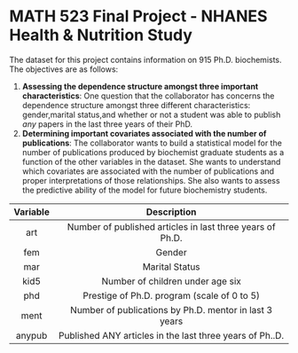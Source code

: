 # MATH 523 Final Project - NHANES Health &amp; Nutrition Study
The dataset for this project contains information on 915 Ph.D. biochemists. The objectives are as follows:

1. **Assessing the dependence structure amongst three important characteristics**: One question that the collaborator has concerns the dependence structure amongst three different characteristics: gender,marital status,and whether or not a student was able to publish *any* papers in the last three years of their PhD.
2. **Determining important covariates associated with the number of publications**: The collaborator wants to build a statistical model for the number of publications produced by biochemist graduate students as a function of the other variables in the dataset. She wants to understand which covariates are associated with the number of publications and proper interpretations of those relationships. She also wants to assess the predictive ability of the model for future biochemistry students.


| Variable      | Description   |
| :------------:|:-------------:|
| art           | Number of published articles in last three years of Ph.D.  |
| fem           | Gender      |
| mar           | Marital Status     |
| kid5           | Number of children under age six  |
| phd            | Prestige of Ph.D. program (scale of 0 to 5)       |
| ment            |  Number of publications by Ph.D. mentor in last 3 years      |
| anypub            | Published ANY articles in the last three years of Ph..D. |
